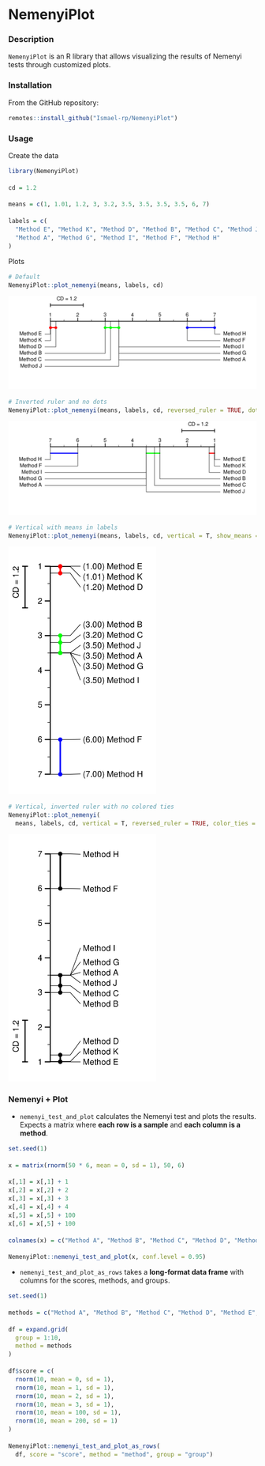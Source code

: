 # NemenyiPlot

### Description
`NemenyiPlot` is an R library that allows visualizing the results of Nemenyi tests through customized plots.

### Installation
From the GitHub repository:

```r
remotes::install_github("Ismael-rp/NemenyiPlot")
```

### Usage

Create the data

```r
library(NemenyiPlot)

cd = 1.2

means = c(1, 1.01, 1.2, 3, 3.2, 3.5, 3.5, 3.5, 3.5, 6, 7)

labels = c(
  "Method E", "Method K", "Method D", "Method B", "Method C", "Method J",
  "Method A", "Method G", "Method I", "Method F", "Method H"
)
```

Plots
```r
# Default
NemenyiPlot::plot_nemenyi(means, labels, cd)
```
<img src="img/example1.svg" alt="Example 1" width="600" />

```r
# Inverted ruler and no dots
NemenyiPlot::plot_nemenyi(means, labels, cd, reversed_ruler = TRUE, dots_size = 0)
```

<img src="img/example2.svg" alt="Example 2" width="600" />

```r
# Vertical with means in labels
NemenyiPlot::plot_nemenyi(means, labels, cd, vertical = T, show_means = TRUE)
```

<img src="img/example3.svg" alt="Example 3" width="300" />


```r
# Vertical, inverted ruler with no colored ties
NemenyiPlot::plot_nemenyi(
  means, labels, cd, vertical = T, reversed_ruler = TRUE, color_ties = FALSE)
```

<img src="img/example4.svg" alt="Example 4" width="300" />


### Nemenyi + Plot


-   `nemenyi_test_and_plot` calculates the Nemenyi test and plots the results. Expects a matrix where **each row is a sample** and **each column is a method**.

```r
set.seed(1)

x = matrix(rnorm(50 * 6, mean = 0, sd = 1), 50, 6)

x[,1] = x[,1] + 1
x[,2] = x[,2] + 2
x[,3] = x[,3] + 3
x[,4] = x[,4] + 4
x[,5] = x[,5] + 100
x[,6] = x[,5] + 100

colnames(x) = c("Method A", "Method B", "Method C", "Method D", "Method E", "Method F")

NemenyiPlot::nemenyi_test_and_plot(x, conf.level = 0.95)
```

-   `nemenyi_test_and_plot_as_rows` takes a **long-format data frame** with columns for the scores, methods, and groups.

```r
set.seed(1)

methods = c("Method A", "Method B", "Method C", "Method D", "Method E", "Method F")

df = expand.grid(
  group = 1:10,
  method = methods
)

df$score = c(
  rnorm(10, mean = 0, sd = 1),
  rnorm(10, mean = 1, sd = 1),
  rnorm(10, mean = 2, sd = 1),
  rnorm(10, mean = 3, sd = 1),
  rnorm(10, mean = 100, sd = 1),
  rnorm(10, mean = 200, sd = 1)
)

NemenyiPlot::nemenyi_test_and_plot_as_rows(
  df, score = "score", method = "method", group = "group")
```


